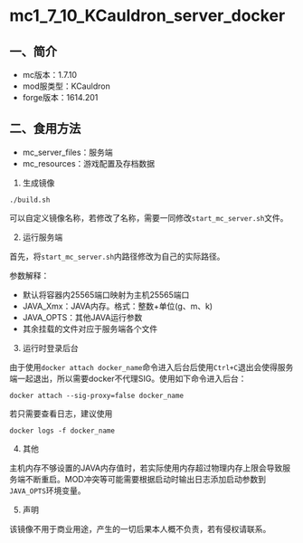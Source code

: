 # mc1_7_10_KCauldron_server_docker
## 一、简介
* mc版本：1.7.10
* mod服类型：KCauldron
* forge版本：1614.201
## 二、食用方法
* mc_server_files：服务端
* mc_resources：游戏配置及存档数据
1. 生成镜像
```
./build.sh 
```
可以自定义镜像名称，若修改了名称，需要一同修改`start_mc_server.sh`文件。

2. 运行服务端

首先，将`start_mc_server.sh`内路径修改为自己的实际路径。

参数解释：
* 默认将容器内25565端口映射为主机25565端口
* JAVA_Xmx：JAVA内存。格式：整数+单位(g、m、k)
* JAVA_OPTS：其他JAVA运行参数
* 其余挂载的文件对应于服务端各个文件

3. 运行时登录后台

由于使用`docker attach docker_name`命令进入后台后使用`Ctrl+C`退出会使得服务端一起退出，所以需要docker不代理SIG。使用如下命令进入后台：
```
docker attach --sig-proxy=false docker_name
```
若只需要查看日志，建议使用
```
docker logs -f docker_name
```

4. 其他

主机内存不够设置的JAVA内存值时，若实际使用内存超过物理内存上限会导致服务端不断重启。MOD冲突等可能需要根据启动时输出日志添加启动参数到`JAVA_OPTS`环境变量。

5. 声明

该镜像不用于商业用途，产生的一切后果本人概不负责，若有侵权请联系。